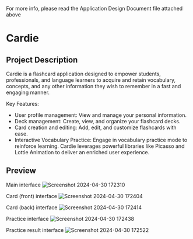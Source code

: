 For more info, please read the Application Design Document file attached above
# Cardie

## Project Description
Cardie is a flashcard application designed to empower students, professionals, and language learners to acquire and retain vocabulary, concepts, and any other information they wish to remember in a fast and engaging manner.

Key Features:
+ User profile management: View and manage your personal information.
+ Deck management: Create, view, and organize your flashcard decks.
+ Card creation and editing: Add, edit, and customize flashcards with ease.
+ Interactive Vocabulary Practice: Engage in vocabulary practice mode to reinforce learning.
Cardie leverages powerful libraries like Picasso and Lottie Animation to deliver an enriched user experience.

## Preview
Main interface
![Screenshot 2024-04-30 172310](https://github.com/QKhanhGT6/Cardie/assets/153789536/e37a17d9-ce99-488b-926a-8d0c0d30a7e0)

Card (front) interface
![Screenshot 2024-04-30 172404](https://github.com/QKhanhGT6/Cardie/assets/153789536/36d284d8-b5de-4460-89d1-384970d34109)

Card (back) interface
![Screenshot 2024-04-30 172414](https://github.com/QKhanhGT6/Cardie/assets/153789536/1ec79463-2afa-4f66-a9bf-9d6809750165)

Practice interface
![Screenshot 2024-04-30 172438](https://github.com/QKhanhGT6/Cardie/assets/153789536/dfaeeded-9dfa-4861-b864-637ce28dd03b)

Practice result interface
![Screenshot 2024-04-30 172522](https://github.com/QKhanhGT6/Cardie/assets/153789536/51b01ae9-620b-452f-b0cd-f0ce3ccc4684)
